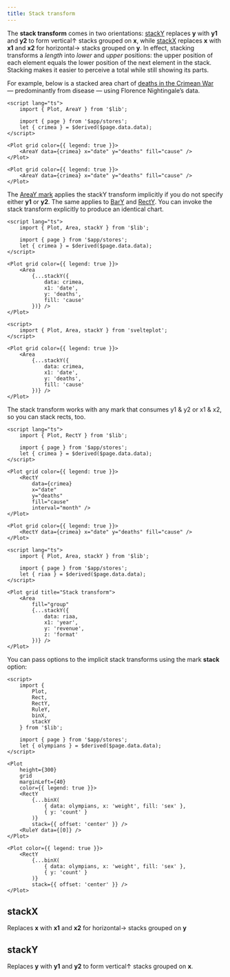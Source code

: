 ```yaml
---
title: Stack transform
---
```


The **stack transform** comes in two orientations: [stackY](/transforms/stack#stackY) replaces **y** with **y1** and **y2** to form vertical↑ stacks grouped on **x**, while [stackX](/transforms/stack#stackX) replaces **x** with **x1** and **x2** for horizontal→ stacks grouped on **y**. In effect, stacking transforms a _length_ into _lower_ and _upper_ positions: the upper position of each element equals the lower position of the next element in the stack. Stacking makes it easier to perceive a total while still showing its parts.

For example, below is a stacked area chart of [deaths in the Crimean War](https://en.wikipedia.org/wiki/Florence_Nightingale#Crimean_War) — predominantly from disease — using Florence Nightingale’s data.

```svelte live
<script lang="ts">
    import { Plot, AreaY } from '$lib';

    import { page } from '$app/stores';
    let { crimea } = $derived($page.data.data);
</script>

<Plot grid color={{ legend: true }}>
    <AreaY data={crimea} x="date" y="deaths" fill="cause" />
</Plot>
```

```svelte
<Plot grid color={{ legend: true }}>
    <AreaY data={crimea} x="date" y="deaths" fill="cause" />
</Plot>
```

The [AreaY mark](/marks/area) applies the stackY transform implicitly if you do not specify either **y1** or **y2**. The same applies to [BarY](/marks/bar) and [RectY](/marks/rect). You can invoke the stack transform explicitly to produce an identical chart.

```svelte live
<script lang="ts">
    import { Plot, Area, stackY } from '$lib';

    import { page } from '$app/stores';
    let { crimea } = $derived($page.data.data);
</script>

<Plot grid color={{ legend: true }}>
    <Area
        {...stackY({
            data: crimea,
            x1: 'date',
            y: 'deaths',
            fill: 'cause'
        })} />
</Plot>
```

```svelte
<script>
    import { Plot, Area, stackY } from 'svelteplot';
</script>

<Plot grid color={{ legend: true }}>
    <Area
        {...stackY({
            data: crimea,
            x1: 'date',
            y: 'deaths',
            fill: 'cause'
        })} />
</Plot>
```

The stack transform works with any mark that consumes y1 & y2 or x1 & x2, so you can stack rects, too.

```svelte live
<script lang="ts">
    import { Plot, RectY } from '$lib';

    import { page } from '$app/stores';
    let { crimea } = $derived($page.data.data);
</script>

<Plot grid color={{ legend: true }}>
    <RectY
        data={crimea}
        x="date"
        y="deaths"
        fill="cause"
        interval="month" />
</Plot>
```

```svelte
<Plot grid color={{ legend: true }}>
    <RectY data={crimea} x="date" y="deaths" fill="cause" />
</Plot>
```

```svelte live
<script lang="ts">
    import { Plot, Area, stackY } from '$lib';

    import { page } from '$app/stores';
    let { riaa } = $derived($page.data.data);
</script>

<Plot grid title="Stack transform">
    <Area
        fill="group"
        {...stackY({
            data: riaa,
            x1: 'year',
            y: 'revenue',
            z: 'format'
        })} />
</Plot>
```

You can pass options to the implicit stack transforms using the mark **stack** option:

```svelte live
<script>
    import {
        Plot,
        Rect,
        RectY,
        RuleY,
        binX,
        stackY
    } from '$lib';

    import { page } from '$app/stores';
    let { olympians } = $derived($page.data.data);
</script>

<Plot
    height={300}
    grid
    marginLeft={40}
    color={{ legend: true }}>
    <RectY
        {...binX(
            { data: olympians, x: 'weight', fill: 'sex' },
            { y: 'count' }
        )}
        stack={{ offset: 'center' }} />
    <RuleY data={[0]} />
</Plot>
```

```svelte
<Plot color={{ legend: true }}>
    <RectY
        {...binX(
            { data: olympians, x: 'weight', fill: 'sex' },
            { y: 'count' }
        )}
        stack={{ offset: 'center' }} />
</Plot>
```

## stackX

Replaces **x** with **x1** and **x2** for horizontal→ stacks grouped on **y**

## stackY

Replaces **y** with **y1** and **y2** to form vertical↑ stacks grouped on **x**.
